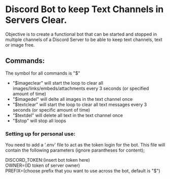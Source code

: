 # Discord Bot to keep Text Channels in Servers Clear. 
Objective is to create a functional bot that can be started and stopped in multiple channels of a Discord Server to be able to keep text channels, text or image free.

## Commands:
The symbol for all commands is "$"

- "$imageclear" will start the loop to clear all images/links/embeds/attachments every 3 seconds (or specified amount of time)
- "$imagedel" will delte all images in the text channel once
- "$textclear" will start the loop to clear all text messages every 3 seconds (or specific amount of time)
- "$textdel" will delete all text in the text channel once
- "$stop" will stop all loops

### Setting up for personal use:
You need to add a '.env' file to act as the token login for the bot. This file will contain the following parameters (ignore parantheses for content);

DISCORD_TOKEN:(insert bot token here) 
<br>
OWNER=(ID token of server owner) 
<br>
PREFIX=(choose prefix that you want to use across the bot, default is "$")